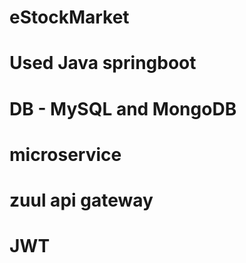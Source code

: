 # eStockMarket

# Used Java springboot
# DB - MySQL and MongoDB
# microservice
# zuul api gateway
# JWT
